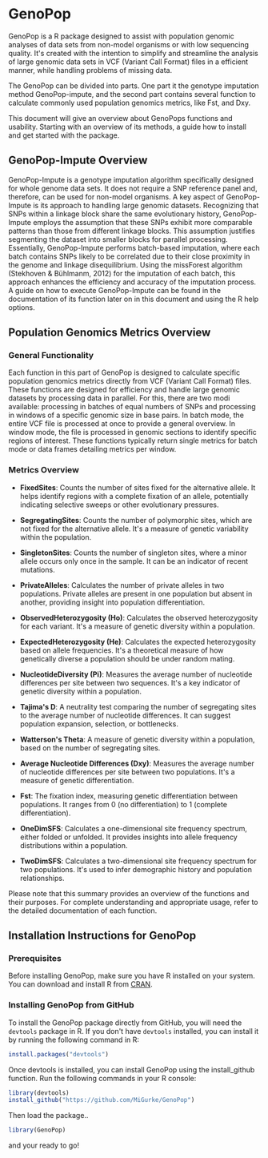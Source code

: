 # GenoPop

GenoPop is a R package designed to assist with population genomic analyses of data sets from non-model organisms or with low sequencing quality. It's created with the intention to simplify and streamline the analysis of large genomic data sets in VCF (Variant Call Format) files in a efficient manner, while handling problems of missing data.

The GenoPop can be divided into parts. One part it the genotype imputation method GenoPop-impute, and the second part contains several function to calculate commonly used population genomics metrics, like Fst, and Dxy.

This document will give an overview about GenoPops functions and usability. Starting with an overview of its methods, a guide how to install and get started with the package.

## GenoPop-Impute Overview

GenoPop-Impute is a genotype imputation algorithm specifically designed for whole genome data sets. It does not require a SNP reference panel and, therefore, can be used for non-model organisms. A key aspect of GenoPop-Impute is its approach to handling large genomic datasets. Recognizing that SNPs within a linkage block share the same evolutionary history, GenoPop-Impute employs the assumption that these SNPs exhibit more comparable patterns than those from different linkage blocks. This assumption justifies segmenting the dataset into smaller blocks for parallel processing. Essentially, GenoPop-Impute performs batch-based imputation, where each batch contains SNPs likely to be correlated due to their close proximity in the genome and linkage disequilibrium. Using the missForest algorithm (Stekhoven & Bühlmanm, 2012) for the imputation of each batch, this approach enhances the efficiency and accuracy of the imputation process. A guide on how to execute GenoPop-Impute can be found in the documentation of its function later on in this document and using the R help options.

## Population Genomics Metrics Overview

### General Functionality

Each function in this part of GenoPop is designed to calculate specific population genomics metrics directly from VCF (Variant Call Format) files. These functions are designed for efficiency and handle large genomic datasets by processing data in parallel. For this, there are two modi available: processing in batches of equal numbers of SNPs and processing in windows of a specific genomic size in base pairs. In batch mode, the entire VCF file is processed at once to provide a general overview. In window mode, the file is processed in genomic sections to identify specific regions of interest. These functions typically return single metrics for batch mode or data frames detailing metrics per window.

### Metrics Overview

- **FixedSites**: Counts the number of sites fixed for the alternative allele. It helps identify regions with a complete fixation of an allele, potentially indicating selective sweeps or other evolutionary pressures.

- **SegregatingSites**: Counts the number of polymorphic sites, which are not fixed for the alternative allele. It's a measure of genetic variability within the population.

- **SingletonSites**: Counts the number of singleton sites, where a minor allele occurs only once in the sample. It can be an indicator of recent mutations.

- **PrivateAlleles**: Calculates the number of private alleles in two populations. Private alleles are present in one population but absent in another, providing insight into population differentiation.

- **ObservedHeterozygosity (Ho)**: Calculates the observed heterozygosity for each variant. It's a measure of genetic diversity within a population.

- **ExpectedHeterozygosity (He)**: Calculates the expected heterozygosity based on allele frequencies. It's a theoretical measure of how genetically diverse a population should be under random mating.

- **NucleotideDiversity (Pi)**: Measures the average number of nucleotide differences per site between two sequences. It's a key indicator of genetic diversity within a population.

- **Tajima's D**: A neutrality test comparing the number of segregating sites to the average number of nucleotide differences. It can suggest population expansion, selection, or bottlenecks.

- **Watterson's Theta**: A measure of genetic diversity within a population, based on the number of segregating sites.

- **Average Nucleotide Differences (Dxy)**: Measures the average number of nucleotide differences per site between two populations. It's a measure of genetic differentiation.

- **Fst**: The fixation index, measuring genetic differentiation between populations. It ranges from 0 (no differentiation) to 1 (complete differentiation).

- **OneDimSFS**: Calculates a one-dimensional site frequency spectrum, either folded or unfolded. It provides insights into allele frequency distributions within a population.

- **TwoDimSFS**: Calculates a two-dimensional site frequency spectrum for two populations. It's used to infer demographic history and population relationships.

Please note that this summary provides an overview of the functions and  their purposes. For complete understanding and appropriate usage, refer  to the detailed documentation of each function.

## Installation Instructions for GenoPop

### Prerequisites

Before installing GenoPop, make sure you have R installed on your system. You can download and install R from [CRAN](https://cran.r-project.org/).

### Installing GenoPop from GitHub

To install the GenoPop package directly from GitHub, you will need the `devtools` package in R. If you don't have `devtools` installed, you can install it by running the following command in R:

```R
install.packages("devtools")
```

Once devtools is installed, you can install GenoPop using the install_github function. Run the following commands in your R console:

```R
library(devtools)
install_github("https://github.com/MiGurke/GenoPop")
```

Then load the package..

```R
library(GenoPop)
```

and your ready to go!
